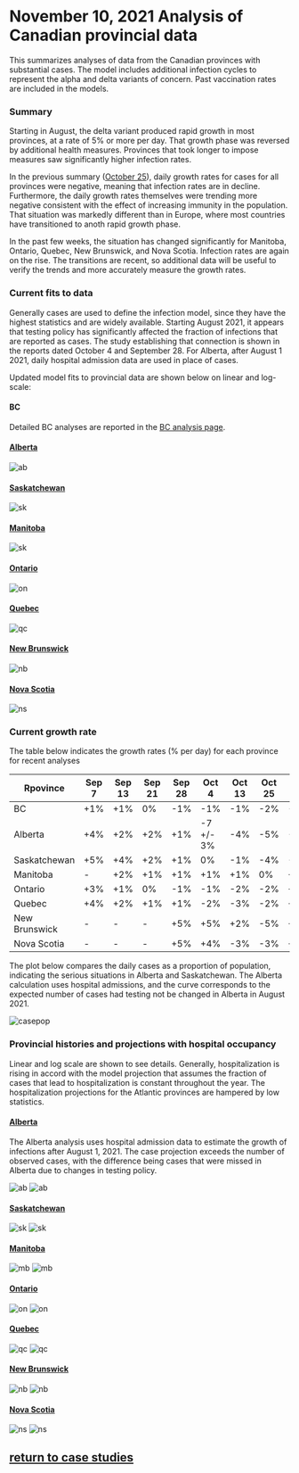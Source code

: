 # November 10, 2021 Analysis of Canadian provincial data

This summarizes analyses of data from the Canadian provinces with substantial cases.
The model includes additional infection cycles to represent the alpha and delta variants of concern.
Past vaccination rates are included in the models.

### Summary

Starting in August, the delta variant produced rapid growth in most provinces, at a rate of 5% or more per day.
That growth phase was reversed by additional health measures.
Provinces that took longer to impose measures saw significantly higher infection rates.

In the previous summary ([October 25](../prov20211025/index.md)), 
daily growth rates for cases for all provinces
were negative, meaning that infection rates are in decline.
Furthermore, the daily growth rates themselves were trending
more negative consistent
with the effect of increasing immunity in the population.
That situation was markedly different than in Europe,
where most countries have transitioned to anoth rapid growth phase.

In the past few weeks, the situation has changed significantly for 
Manitoba, Ontario, Quebec, New Brunswick, and Nova Scotia.
Infection rates are again on the rise.
The transitions are recent, so additional data will be
useful to verify the trends and more accurately measure the growth rates.

### Current fits to data

Generally cases are used to define the infection model, since they have the highest statistics and are
widely available.
Starting August 2021, it appears that testing policy has
significantly affected the fraction of infections that are
reported as cases.
The study establishing that connection is shown in the reports dated October 4 and September 28.
For Alberta, after August 1 2021, daily hospital admission data are used in place of cases.

Updated model fits to provincial data are shown below on linear and log-scale:

#### BC

Detailed BC analyses are reported in the [BC analysis page](../index.md).

#### [Alberta](img/ab_2_9_1110_cases.pdf)

![ab](img/ab_2_9_1110_cases.png)

#### [Saskatchewan](img/sk_2_9_1110_cases.pdf)

![sk](img/sk_2_9_1110_cases.png)

#### [Manitoba](img/mb_2_9_1110_cases.pdf)

![sk](img/mb_2_9_1110_cases.png)

#### [Ontario](img/on_2_9_1110_cases.pdf)

![on](img/on_2_9_1110_cases.png)

#### [Quebec](img/qc_2_9_1110_cases.pdf)

![qc](img/qc_2_9_1110_cases.png)

#### [New Brunswick](img/nb_2_9_1110_cases.pdf)

![nb](img/nb_2_9_1110_cases.png)

#### [Nova Scotia](img/ns_2_9_1110_cases.pdf)

![ns](img/ns_2_9_1110_cases.png)

### Current growth rate

The table below indicates the growth rates (% per day) for each province for recent analyses

Rpovince | Sep 7 | Sep 13 | Sep 21 | Sep 28 | Oct 4 | Oct 13 | Oct 25 | Nov 10
---|---|---|---|---|---|---|---|---
BC | +1% | +1% | 0% | -1% | -1% | -1% | -2% | -3%
Alberta | +4% | +2% | +2% | +1% | -7 +/- 3% | -4% | -5% | -6%
Saskatchewan | +5% | +4% | +2% | +1% | 0% | -1% | -4% | -5%
Manitoba | - | +2% | +1% | +1% | +1% | +1% | 0% | +2%
Ontario | +3% | +1% | 0% | -1% | -1% | -2% | -2% | +4%
Quebec | +4% | +2% | +1% | +1% | -2% | -3% | -2% | +1%
New Brunswick | - | - | - | +5% | +5% | +2% | -5% | +1%
Nova Scotia | - | - | - | +5% | +4% | -3% | -3% | +6+/-3%

The plot below compares the daily cases as a proportion of population, indicating the serious situations
in Alberta and Saskatchewan.
The Alberta calculation uses hospital admissions, and the curve corresponds to the expected number of cases
had testing not be changed in Alberta in August 2021.

![casepop](img/Canada_2_9_1110_compare_casepop.png)


### Provincial histories and projections with hospital occupancy

Linear and log scale are shown to see details.
Generally, hospitalization is rising in accord with the model projection
that assumes the fraction of cases that lead to hospitalization is
constant throughout the year.
The hospitalization projections for the Atlantic provinces are hampered by low statistics.

#### [Alberta](img/ab_2_9_1110_linear_proj.pdf)

The Alberta analysis uses hospital admission data to estimate the growth of infections after August 1, 2021.
The case projection exceeds the number of observed cases, with the difference being cases that were
missed in Alberta due to changes in testing policy.

![ab](img/ab_2_9_1110_linear_proj.png)
![ab](img/ab_2_9_1110_log_proj.png)

#### [Saskatchewan](img/sk_2_9_1110_linear_proj.pdf)

![sk](img/sk_2_9_1110_linear_proj.png)
![sk](img/sk_2_9_1110_log_proj.png)

#### [Manitoba](img/mb_2_9_1110_linear_proj.pdf)

![mb](img/mb_2_9_1110_linear_proj.png)
![mb](img/mb_2_9_1110_log_proj.png)

#### [Ontario](img/on_2_9_1110_linear_proj.pdf)

![on](img/on_2_9_1110_linear_proj.png)
![on](img/on_2_9_1110_log_proj.png)

#### [Quebec](img/qc_2_9_1110_linear_proj.pdf)

![qc](img/qc_2_9_1110_linear_proj.png)
![qc](img/qc_2_9_1110_log_proj.png)

#### [New Brunswick](img/nb_2_9_1110_linear_proj.pdf)

![nb](img/nb_2_9_1110_linear_proj.png)
![nb](img/nb_2_9_1110_log_proj.png)

#### [Nova Scotia](img/ns_2_9_1110_linear_proj.pdf)

![ns](img/ns_2_9_1110_linear_proj.png)
![ns](img/ns_2_9_1110_log_proj.png)


## [return to case studies](../index.md)

